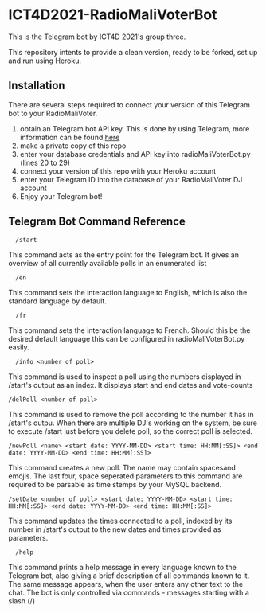 # ICT4D2021-RadioMaliVoterBot

<imt src="http://drive.google.com/uc?export=view&id=1qOyhdDZNpG_PF4xO77yIEYN3-BNghZOn"/>

This is the Telegram bot by ICT4D 2021's group three.

This repository intents to provide a clean version, ready to be forked, set up and run using Heroku.

## Installation
There are several steps required to connect your version of this Telegram bot to your RadioMaliVoter.

1. obtain an Telegram bot API key. This is done by using Telegram, more information can be found [here](https://core.telegram.org/bots)
2. make a private copy of this repo
3. enter your database credentials and API key into radioMaliVoterBot.py (lines 20 to 29)
4. connect your version of this repo with your Heroku account
5. enter your Telegram ID into the database of your RadioMaliVoter DJ account
6. Enjoy your Telegram bot!

## Telegram Bot Command Reference
```
  /start
```
This command acts as the entry point for the Telegram bot. It gives an overview of all currently available polls in an enumerated list

```
  /en
```
This command sets the interaction language to English, which is also the standard language by default.

```
  /fr
```
This command sets the interaction language to French. Should this be the desired default language this can be configured in radioMaliVoterBot.py easily.

```
  /info <number of poll>
```
This command is used to inspect a poll using the numbers displayed in /start's output as an index. It displays start and end dates and vote-counts

```
/delPoll <number of poll>
```
This command is used to remove the poll according to the number it has in /start's outpu. When there are multiple DJ's working on the system, be sure to execute /start just before you delete poll, so the correct poll is selected.

```
/newPoll <name> <start date: YYYY-MM-DD> <start time: HH:MM[:SS]> <end date: YYYY-MM-DD> <end time: HH:MM[:SS]>
```
This command creates a new poll. The name may contain spacesand emojis. The last four, space seperated parameters to this command are required to be parsable as time stemps by your MySQL backend.

```
/setDate <number of poll> <start date: YYYY-MM-DD> <start time: HH:MM[:SS]> <end date: YYYY-MM-DD> <end time: HH:MM[:SS]>
```

This command updates the times connected to a poll, indexed by its number in /start's output to the new dates and times provided as parameters.

```
  /help
```
This command prints a help message in every language known to the Telegram bot, also giving a brief description of all commands known to it. The same message appears, when the user enters any other text to the chat. The bot is only controlled via commands - messages starting with a slash (/)
